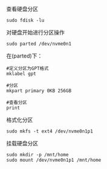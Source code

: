 查看硬盘分区
```
sudo fdisk -lu
```

对硬盘开始进行分区操作
```
sudo parted /dev/nvme0n1
```

在(parted)下：
```
#定义分区为GPT格式
mklabel gpt

#分区
mkpart primary 0KB 256GB

#查看分区
print
```

格式化分区
```
sudo mkfs -t ext4 /dev/nvme0n1p1
```


挂载硬盘分区
```
sudo mkdir -p /mnt/home
sudo mount /dev/nvme0n1p1 /mnt/home
```

```

```